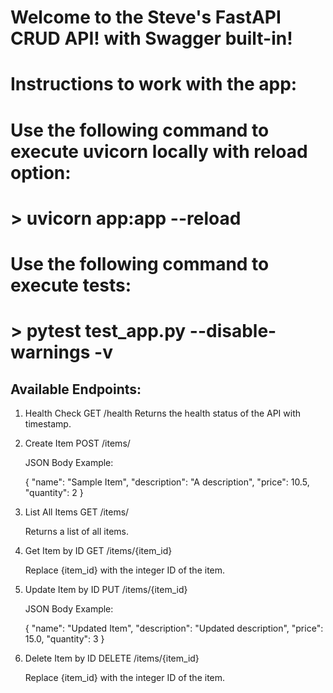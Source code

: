 # Welcome to the Steve's FastAPI CRUD API! with Swagger built-in!

# Instructions to work with the app:

# Use the following command to execute uvicorn locally with reload option:

# > uvicorn app:app --reload

# Use the following command to execute tests:

# > pytest test_app.py --disable-warnings -v


## Available Endpoints:

1. Health Check
   GET /health
   Returns the health status of the API with timestamp.

2. Create Item
   POST /items/
   
   JSON Body Example:
   
   {
   "name": "Sample Item",
   "description": "A description",
   "price": 10.5,
   "quantity": 2
   }

4. List All Items
   GET /items/
   
   Returns a list of all items.

6. Get Item by ID
   GET /items/{item_id}
   
   Replace {item_id} with the integer ID of the item.

7. Update Item by ID
   PUT /items/{item_id}
   
   JSON Body Example:
   
   {
   "name": "Updated Item",
   "description": "Updated description",
   "price": 15.0,
   "quantity": 3
   }

8. Delete Item by ID
   DELETE /items/{item_id}
   
   Replace {item_id} with the integer ID of the item.

